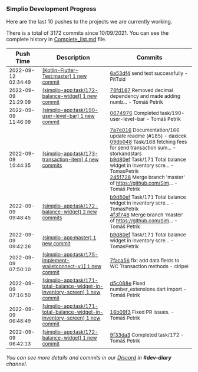 
### Simplio Development Progress

Here are the last 10 pushes to the projects we are currently working.

There is a total of 3172 commits since 10/09/2021. You can see the complete history in
 [Complete_list.md](Complete_list.md) file.

| Push Time | Description | Commits |
| --- | --- | --- |
| <sub>2022-09-12 02:34:49</sub> | <sub>[[Kotlin-Flutter-Test:master] 1 new commit](https://github.com/SimplioOfficial/Kotlin-Flutter-Test/commit/6a53df44724c849a75dfd50259b45c47ccf478e0)</sub> | <sub>[6a53df4](https://github.com/SimplioOfficial/Kotlin-Flutter-Test/commit/6a53df44724c849a75dfd50259b45c47ccf478e0) send text successfully - PitTxid</sub> |
| <sub>2022-09-09 21:29:09</sub> | <sub>[[simplio-app:task/172\-balance\-widget] 1 new commit](https://github.com/SimplioOfficial/simplio-app/commit/78fd1679689b7b961a96fbcf1328d349133ec329)</sub> | <sub>[78fd167](https://github.com/SimplioOfficial/simplio-app/commit/78fd1679689b7b961a96fbcf1328d349133ec329) Removed decimal dependency and made adding numb... - Tomáš Petrík</sub> |
| <sub>2022-09-09 11:46:09</sub> | <sub>[[simplio-app:task/190\-user\-level\-bar] 1 new commit](https://github.com/SimplioOfficial/simplio-app/commit/06749767044335566cf94710e774fa57ef27ab78)</sub> | <sub>[0674976](https://github.com/SimplioOfficial/simplio-app/commit/06749767044335566cf94710e774fa57ef27ab78) Completed task/190-user-level-bar - Tomáš Petrík</sub> |
| <sub>2022-09-09 10:44:35</sub> | <sub>[[simplio-app:task/173\-transaction\-item] 4 new commits](https://github.com/SimplioOfficial/simplio-app/compare/9d353c176c12...245f728800fe)</sub> | <sub>[7a7e016](https://github.com/SimplioOfficial/simplio-app/commit/7a7e016de6253600db710ac21b7b823097848477) Documentation/166 update readme (#185) - daxicek<br>[09db048](https://github.com/SimplioOfficial/simplio-app/commit/09db0488962a93a16eb339ea7a1f7936a116eb81) Task/168 fetching fees for send transaction sum... - storkandstars<br>[b9d80ef](https://github.com/SimplioOfficial/simplio-app/commit/b9d80efdaf3115b4970cde8ca0b99de2e52c3b5a) Task/171 Total balance widget in inventory scre... - TomasPetrik<br>[245f728](https://github.com/SimplioOfficial/simplio-app/commit/245f728800fe0740ac977c7ab7100dbcc173f92a) Merge branch 'master' of https://github.com/Sim... - Tomáš Petrík</sub> |
| <sub>2022-09-09 09:48:45</sub> | <sub>[[simplio-app:task/172\-balance\-widget] 2 new commits](https://github.com/SimplioOfficial/simplio-app/compare/9f33da324c5f...4f3f748b239e)</sub> | <sub>[b9d80ef](https://github.com/SimplioOfficial/simplio-app/commit/b9d80efdaf3115b4970cde8ca0b99de2e52c3b5a) Task/171 Total balance widget in inventory scre... - TomasPetrik<br>[4f3f748](https://github.com/SimplioOfficial/simplio-app/commit/4f3f748b239ec1cfbeff008c7a5c9d35bff657f8) Merge branch 'master' of https://github.com/Sim... - Tomáš Petrík</sub> |
| <sub>2022-09-09 09:42:26</sub> | <sub>[[simplio-app:master] 1 new commit](https://github.com/SimplioOfficial/simplio-app/commit/b9d80efdaf3115b4970cde8ca0b99de2e52c3b5a)</sub> | <sub>[b9d80ef](https://github.com/SimplioOfficial/simplio-app/commit/b9d80efdaf3115b4970cde8ca0b99de2e52c3b5a) Task/171 Total balance widget in inventory scre... - TomasPetrik</sub> |
| <sub>2022-09-09 07:50:10</sub> | <sub>[[simplio-app:task/175\-implement\-walletconnect\-v1] 1 new commit](https://github.com/SimplioOfficial/simplio-app/commit/7faca56e5f0b1f9d02e7e9d2d4fc13c0269451ac)</sub> | <sub>[7faca56](https://github.com/SimplioOfficial/simplio-app/commit/7faca56e5f0b1f9d02e7e9d2d4fc13c0269451ac) fix: add data fields to WC Transaction methods - ciripel</sub> |
| <sub>2022-09-09 07:16:50</sub> | <sub>[[simplio-app:task/171\-total\-balance\-widget\-in\-inventory\-screen] 1 new commit](https://github.com/SimplioOfficial/simplio-app/commit/d5c088e17b6db56e7f6f422d472ba770329efc25)</sub> | <sub>[d5c088e](https://github.com/SimplioOfficial/simplio-app/commit/d5c088e17b6db56e7f6f422d472ba770329efc25) Fixed number_extensions.dart import - Tomáš Petrík</sub> |
| <sub>2022-09-09 06:48:49</sub> | <sub>[[simplio-app:task/171\-total\-balance\-widget\-in\-inventory\-screen] 1 new commit](https://github.com/SimplioOfficial/simplio-app/commit/16b09f39e5e1d48666fbf6870092036cd7ca6c08)</sub> | <sub>[16b09f3](https://github.com/SimplioOfficial/simplio-app/commit/16b09f39e5e1d48666fbf6870092036cd7ca6c08) Fixed PR issues. - Tomáš Petrík</sub> |
| <sub>2022-09-09 06:42:13</sub> | <sub>[[simplio-app:task/172\-balance\-widget] 1 new commit](https://github.com/SimplioOfficial/simplio-app/commit/9f33da324c5f94d56c06a4fd3e8a44178cc13433)</sub> | <sub>[9f33da3](https://github.com/SimplioOfficial/simplio-app/commit/9f33da324c5f94d56c06a4fd3e8a44178cc13433) Completed task/172 - Tomáš Petrík</sub> |

_You can see more details and commits in our [Discord](https://discord.gg/aKhjuwZmdP) in **#dev-diary** channel._
